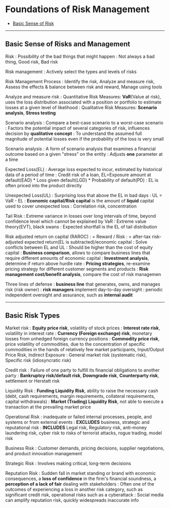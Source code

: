 # Foundations of Risk Management
- [Basic Sense of Risk](#Basic-Sense-of-Risk)

---

<a name="Basic-Sense-of-Risk"></a>
## Basic Sense of Risks and Management

Risk 
: Possibility of the bad things that might happen
: Not always a bad thing, Good risk, Bad risk

Risk management
: Actively select the types and levels of risks

Risk Management Process
: Identify the risk, Analyze and measure risk, Assess the effects & balance between risk and reward, Manage using tools

Analyze and measure risk
: Quantitative Risk Measures: **VaR**(Value at risk), uses the loss distribution associated with a position or portfolio to estimate losses at a given level of likelihood
: Qualitative Risk Measures: **Scenario analysis**, **Stress testing**

Scenario analysis
: Compare a best-case scenario to a worst-case scenario
: Factors the potential impact of several categories of risk, influences decision by **qualitative concept**
: To understand the assumed full magnitude of potential losses even if the probability of the loss is very small

Scenario analysis
: A form of scenario analysis that examines a financial outcome based on a given "stress" on the entity
: Adjusts **one** parameter at a time

Expected Loss(EL)
: Average loss expected to incur, estimated by historical data of a period of time
: Credit risk of a loan, EL=Exposure amount at default(EAD) * Loss given default(LGD) * Probability of default(PD)
: EL is often priced into the product directly

Unexpected Loss(UL)
: Surprising loss that above the EL in bad days
: UL = VaR - EL
: **Economic capital/Risk capital** is the amount of **liquid** capital used to cover unexpected loss
: Correlation risk, concentration

Tail Risk
: Extreme variance in losses over long intervals of time,  beyond confidence level which cannot be explained by VaR
: Extreme value theory(EVT), black swans
: Expected shortfall is the EL of tail distribution

Risk adjusted return on capital (RAROC)
: = Reward / Risk
: = after-tax risk-adjusted expected return(EL is subtracted)/economic capital
: Solve conflicts between EL and UL
: Should be higher than the cost of equity capital
: **Business comparison**, allows to compare business lines that require different amounts of economic capital
: **Investment analysis**, determine if return above hurdle rate
: **Pricing strategies**, re-examine pricing strategy for different customer segments and products
: **Risk management cost/benefit analysis**, compare the cost of risk managemen

Three lines of defense
: **business line** that generates, owns, and manages risk (risk owner)
: **risk managers** implement day-to-day oversight
: periodic independent oversight and assurance, such as **internal audit**

---

<a name="Basic-Risk-Types"></a>
## Basic Risk Types

Market risk
: **Equity price risk**, volatility of stock prices
: **Interest rate risk**, volatility in interest rate
: **Currency (Foreign exchange) risk**, monetary losses from unhedged foreign currency positions
: **Commodity price risk**, price volatility of commodities, due to the concentration of specific commodities in the hands of relatively few market participants, Input/Output Price Risk, Indirect Exposure
: General market risk (systematic risk), Specific risk (idiosyncratic risk)

Credit risk
: Failure of one party to fulfill its financial obligations to another party
: **Bankruptcy risk/default risk**, **Downgrade risk**, **Counterparty risk**, settlement or Herstatt risk

Liquidity Risk
: **Funding Liquidity Risk**,  ability to raise the necessary cash (debt, cash requirements, margin requirements, collateral requirements, capital withdrawals)
: **Market (Trading) Liquidity Risk**, not able to execute a transaction at the prevailing market price

Operational Risk
: inadequate or failed internal processes, people, and systems or from external events
: **EXCLUDES** business, strategic and reputational risk
: **INCLUDES** Legal risk, Regulatory risk, anti-money laundering risk, cyber risk to risks of terrorist attacks, rogue trading, model risk

Business Risk
: Customer demands, pricing decisions, supplier negotiations, and product innovation management

Strategic Risk
: Involves making critical, long-term decisions

Reputation Risk
: Sudden fall in market standing or brand with economic consequences, a **loss of confidence** in the firm's financial soundness, a **perception of a lack of fair** dealing with stakeholders
: Often one of the outcomes of experiencing a loss in another risk category, such as significant credit risk, operational risks such as a cyberattack
: Social media can amplify reputation risk, quickly widespreads inaccurate info
